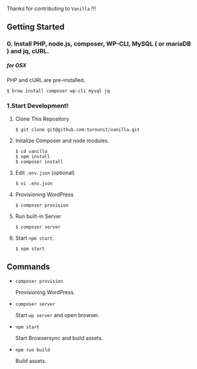 Thanks for contributing to `Vanilla` !!!

## Getting Started

### 0. Install PHP, node.js, composer, WP-CLI, MySQL ( or mariaDB ) and jq, cURL.

##### for OSX

PHP and cURL are pre-installed.

```
$ brew install composer wp-cli mysql jq 
```

### 1.Start Development!

1. Clone This Repository
	```
	$ git clone git@github.com:torounit/vanilla.git
	```
1. Initalize Composer and node modules.
	```
	$ cd vanilla
	$ npm install
	$ composer install
	```
1. Edit `.env.json` (optional)
	```
	$ vi .env.json
	```
1. Provisioning WordPress
	```
	$ composer provision
	```
1. Run built-in Server
	```
	$ composer server
	```
1. Start `npm start`.
	```
	$ npm start
	```

## Commands

* `composer provision` 

	Provisioning WordPress.

* `composer server` 

	Start `wp server` and open browser.

* `npm start`

	Start Browsersync and build assets.

* `npm run build` 

	Build assets.
